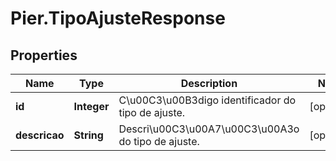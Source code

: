 # Pier.TipoAjusteResponse

## Properties
Name | Type | Description | Notes
------------ | ------------- | ------------- | -------------
**id** | **Integer** | C\u00C3\u00B3digo identificador do tipo de ajuste. | [optional] 
**descricao** | **String** | Descri\u00C3\u00A7\u00C3\u00A3o do tipo de ajuste. | [optional] 


